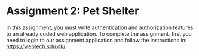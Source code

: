 # Assignment 2: Pet Shelter

In this assignment, you must write authentication and authorization features to an already coded web application.
To complete the assignment, first you need to login to our assignment application and follow the instructions in: https://webtech.sdu.dk/.
